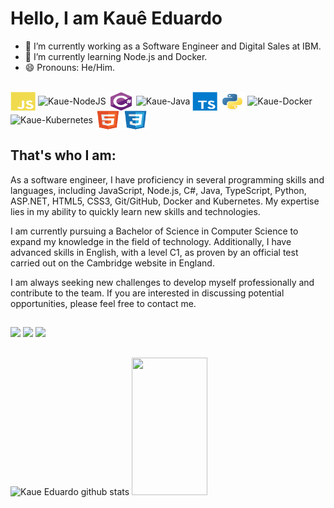 # Hello, I am Kauê Eduardo

- 🔭 I’m currently working as a Software Engineer and Digital Sales at IBM.
- 🌱 I’m currently learning Node.js and Docker.
- 😄 Pronouns: He/Him.

<div style="display: inline_block"><br>
  <img align="center" alt="Kaue-Js" height="30" width="40" src="https://raw.githubusercontent.com/devicons/devicon/master/icons/javascript/javascript-plain.svg">
  <img align="center" alt="Kaue-NodeJS" height="30" width="40" src="https://cdn.jsdelivr.net/gh/devicons/devicon/icons/nodejs/nodejs-original.svg">
  <img align="center" alt="Kaue-CSharp" height="30" width="40" src="https://raw.githubusercontent.com/devicons/devicon/master/icons/csharp/csharp-original.svg">
  <img align="center" alt="Kaue-Java" height="30" width="40" src="https://cdn.jsdelivr.net/gh/devicons/devicon/icons/java/java-original.svg">
  <img align="center" alt="Kaue-Ts" height="30" width="40" src="https://raw.githubusercontent.com/devicons/devicon/master/icons/typescript/typescript-plain.svg">
  <img align="center" alt="Kaue-Python" height="30" width="40" src="https://raw.githubusercontent.com/devicons/devicon/master/icons/python/python-original.svg">
  <img align="center" alt="Kaue-Docker" height="30" width="40" src="https://cdn.jsdelivr.net/gh/devicons/devicon/icons/docker/docker-original.svg">
  <img align="center" alt="Kaue-Kubernetes" height="30" width="40" src="https://cdn.jsdelivr.net/gh/devicons/devicon/icons/kubernetes/kubernetes-plain.svg">
  <img align="center" alt="Kaue-HTML" height="30" width="40" src="https://raw.githubusercontent.com/devicons/devicon/master/icons/html5/html5-original.svg">
  <img align="center" alt="Kaue-CSS" height="30" width="40" src="https://raw.githubusercontent.com/devicons/devicon/master/icons/css3/css3-original.svg">   
</div>

##

## That's who I am:

As a software engineer, I have proficiency in several programming skills and languages, including JavaScript, Node.js, C#, Java, TypeScript, Python, ASP.NET, HTML5, CSS3, Git/GitHub, Docker and Kubernetes. My expertise lies in my ability to quickly learn new skills and technologies.

I am currently pursuing a Bachelor of Science in Computer Science to expand my knowledge in the field of technology. Additionally, I have advanced skills in English, with a level C1, as proven by an official test carried out on the Cambridge website in England.

I am always seeking new challenges to develop myself professionally and contribute to the team. If you are interested in discussing potential opportunities, please feel free to contact me.

##

<div>
  <a href="https://www.linkedin.com/in/kau%C3%AA-eduardo/" target="_blank"><img src="https://img.shields.io/badge/LinkedIn-0077B5?style=for-the-badge&logo=linkedin&logoColor=white" target="_blank"></a>
  <a href = "mailto:kaue.ke19@gmail.com"><img src="https://img.shields.io/badge/-Gmail-%23333?style=for-the-badge&logo=gmail&logoColor=white" target="_blank"></a>
  <a href="https://www.instagram.com/iamkaued" target="_blank"><img src="https://img.shields.io/badge/-Instagram-%23E4405F?style=for-the-badge&logo=instagram&logoColor=white" target="_blank"></a>
</div>

##

<div style="display: inline_block">
  <img width="49%" height="220px" src="https://github-readme-stats.vercel.app/api?username=iamkaued&show_icons=true&count_private=true&hide_border=true&title_color=00bfbf&icon_color=00bfbf&text_color=c9d1d9&bg_color=0d1117" alt="Kaue Eduardo github stats" /> 
  <img width="49%" height="220px" src="https://github-readme-stats.vercel.app/api/top-langs/?username=iamkaued&layout=compact&hide_border=true&title_color=00bfbf&text_color=00bfbf&bg_color=0d1117" />
</div>
